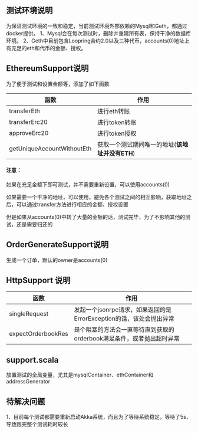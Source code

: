 ## 测试环境说明

为保证测试环境的一致和稳定，当前测试环境外部依赖的Mysql和Geth，都通过docker提供。
1、Mysql会在每次测试时，删除并重建所有表，保持干净的数据库环境。
2、Geth中目前包含Loopring合约2.0以及三种代币，accounts(0)地址上有充足的eth和代币的金额、授权。

## EthereumSupport说明
为了便于测试和设置金额等，添加了如下函数

| 函数 | 作用 |
| ------ | ------ | 
| transferEth | 进行eth转账 |
| transferErc20 | 进行token转账 |
| approveErc20 | 进行token授权 |
| getUniqueAccountWithoutEth | 获取一个测试期间唯一的地址(**该地址并没有ETH**) |

#### 注意：
如果在充足金额下即可测试，并不需要重新设置，可以使用accounts(0)

如果需要一个干净的地址，可以使用，避免各个测试之间的相互影响，获取地址之后，可以通过transfer方法进行相应的金额、授权设置

但是如果从accounts(0)中转了大量的金额的话，测试完毕，为了不影响其他的测试，还是需要归还的


## OrderGenerateSupport说明
生成一个订单，默认的owner是accounts(0)

## HttpSupport 说明

| 函数 | 作用 |
| ------ | ------ | 
| singleRequest | 发起一个jsonrpc请求，如果返回的是ErrorException的话，该处会抛出异常 |
| expectOrderbookRes | 是个阻塞的方法会一直等待直到获取的orderbook满足条件，或者抛出超时异常 |

## support.scala
放置测试的全局变量，尤其是mysqlContainer、ethContainer和addressGenerator

## 待解决问题
1、目前每个测试都需要重新启动Akka系统，而且为了等待系统稳定，等待了5s，导致跑完整个测试耗时较长



